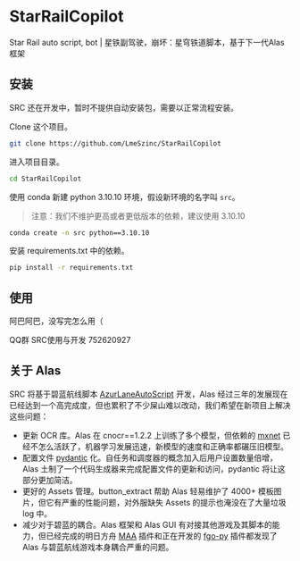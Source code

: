 # StarRailCopilot

Star Rail auto script, bot | 星铁副驾驶，崩坏：星穹铁道脚本，基于下一代Alas框架

## 安装

SRC 还在开发中，暂时不提供自动安装包，需要以正常流程安装。

Clone 这个项目。

```bash
git clone https://github.com/LmeSzinc/StarRailCopilot
```

进入项目目录。

```bash
cd StarRailCopilot
```

使用 conda 新建 python 3.10.10 环境，假设新环境的名字叫 `src`。

> 注意：我们不维护更高或者更低版本的依赖，建议使用 3.10.10

```bash
conda create -n src python==3.10.10
```

安装 requirements.txt 中的依赖。

```bash
pip install -r requirements.txt
```



## 使用

阿巴阿巴，没写完怎么用（

QQ群 SRC使用与开发 752620927



## 关于 Alas

SRC 将基于碧蓝航线脚本 [AzurLaneAutoScript](https://github.com/LmeSzinc/AzurLaneAutoScript) 开发，Alas 经过三年的发展现在已经达到一个高完成度，但也累积了不少屎山难以改动，我们希望在新项目上解决这些问题：

- 更新 OCR 库。Alas 在 cnocr==1.2.2 上训练了多个模型，但依赖的 [mxnet](https://github.com/apache/mxnet) 已经不怎么活跃了，机器学习发展迅速，新模型的速度和正确率都碾压旧模型。
- 配置文件 [pydantic](https://github.com/pydantic/pydantic) 化。自任务和调度器的概念加入后用户设置数量倍增，Alas 土制了一个代码生成器来完成配置文件的更新和访问，pydantic 将让这部分更加简洁。
- 更好的 Assets 管理。button_extract 帮助 Alas 轻易维护了 4000+ 模板图片，但它有严重的性能问题，对外服缺失 Assets 的提示也淹没在了大量垃圾 log 中。
- 减少对于碧蓝的耦合。Alas 框架和 Alas GUI 有对接其他游戏及其脚本的能力，但已经完成的明日方舟 [MAA](https://github.com/MaaAssistantArknights/MaaAssistantArknights) 插件和正在开发的 [fgo-py](https://github.com/hgjazhgj/FGO-py) 插件都发现了 Alas 与碧蓝航线游戏本身耦合严重的问题。

